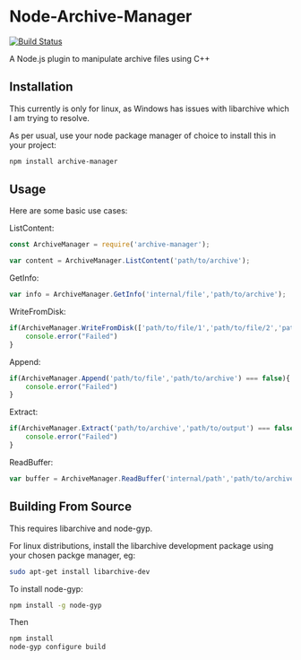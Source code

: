 # Node-Archive-Manager
[![Build Status](https://travis-ci.org/LordDeimos/Node-Archive-Manager.svg?branch=master)](https://travis-ci.org/LordDeimos/Node-Archive-Manager)

A Node.js plugin to manipulate archive files using C++

## Installation
This currently is only for linux, as Windows has issues with libarchive which I am trying to resolve.

As per usual, use your node package manager of choice to install this in your project:
```sh
npm install archive-manager
```

## Usage
Here are some basic use cases:

ListContent:
```js
const ArchiveManager = require('archive-manager');

var content = ArchiveManager.ListContent('path/to/archive');

```

GetInfo:
```js
var info = ArchiveManager.GetInfo('internal/file','path/to/archive');
```

WriteFromDisk:
```js
if(ArchiveManager.WriteFromDisk(['path/to/file/1','path/to/file/2','path/to/file/3'],'path/to/archive') === false){
    console.error("Failed")
}
```

Append:
```js
if(ArchiveManager.Append('path/to/file','path/to/archive') === false){
    console.error("Failed")
}
```

Extract:
```js
if(ArchiveManager.Extract('path/to/archive','path/to/output') === false){
    console.error("Failed")
}
```

ReadBuffer:
```js
var buffer = ArchiveManager.ReadBuffer('internal/path','path/to/archive');
```

## Building From Source
This requires libarchive and node-gyp.

For linux distributions, install the libarchive development package using your chosen packge manager, eg:
```sh
sudo apt-get install libarchive-dev
```
To install node-gyp:
```sh
npm install -g node-gyp
```

Then
```sh
npm install
node-gyp configure build
```